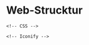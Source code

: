 # Web-Strucktur

<!DOCTYPE html>
<!-- 5210311141_Akhsin Arham Muzaqi -->
<html lang="en">
  <head>
    <meta charset="UTF-8" />
    <meta http-equiv="X-UA-Compatible" content="IE=edge" />
    <meta name="viewport" content="width=device-width, initial-scale=1.0" />
    <title>Web Desain</title>

    <!-- CSS -->

    <!-- Iconify -->
    
  </head>
  <body></body>
</html>
